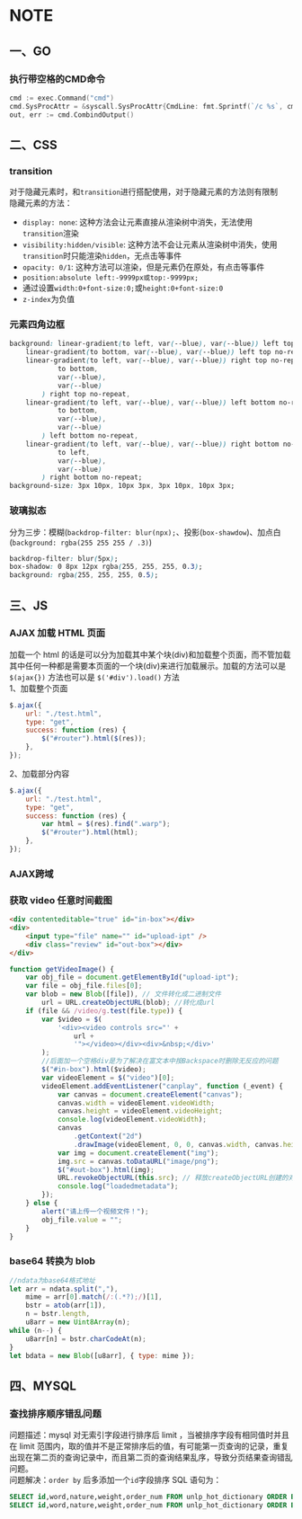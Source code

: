 # NOTE

## 一、GO

### 执行带空格的CMD命令
```go
cmd := exec.Command("cmd")
cmd.SysProcAttr = &syscall.SysProcAttr{CmdLine: fmt.Sprintf(`/c %s`, cmdString), HideWindow: true}
out, err := cmd.CombindOutput()
```
## 二、CSS

### transition

对于隐藏元素时，和`transition`进行搭配使用，对于隐藏元素的方法则有限制  
隐藏元素的方法：

-   `display: none`: 这种方法会让元素直接从渲染树中消失，无法使用`transition`渲染
-   `visibility:hidden/visible`: 这种方法不会让元素从渲染树中消失，使用`transition`时只能渲染`hidden`，无点击等事件
-   `opacity: 0/1`: 这种方法可以渲染，但是元素仍在原处，有点击等事件
-   `position:absolute left:-9999px或top:-9999px;`
-   通过设置`width:0+font-size:0;`或`height:0+font-size:0`
-   `z-index`为负值

### 元素四角边框

```css
background: linear-gradient(to left, var(--blue), var(--blue)) left top no-repeat,
	linear-gradient(to bottom, var(--blue), var(--blue)) left top no-repeat,
	linear-gradient(to left, var(--blue), var(--blue)) right top no-repeat, linear-gradient(
			to bottom,
			var(--blue),
			var(--blue)
		) right top no-repeat,
	linear-gradient(to left, var(--blue), var(--blue)) left bottom no-repeat, linear-gradient(
			to bottom,
			var(--blue),
			var(--blue)
		) left bottom no-repeat,
	linear-gradient(to left, var(--blue), var(--blue)) right bottom no-repeat, linear-gradient(
			to left,
			var(--blue),
			var(--blue)
		) right bottom no-repeat;
background-size: 3px 10px, 10px 3px, 3px 10px, 10px 3px;
```

### 玻璃拟态

分为三步：模糊(`backdrop-filter: blur(npx);`、投影(`box-shawdow`)、加点白(`background: rgba(255 255 255 / .3)`)

```css
backdrop-filter: blur(5px);
box-shadow: 0 8px 12px rgba(255, 255, 255, 0.3);
background: rgba(255, 255, 255, 0.5);
```

## 三、JS

### AJAX 加载 HTML 页面

加载一个 html 的话是可以分为加载其中某个块(div)和加载整个页面，而不管加载其中任何一种都是需要本页面的一个块(div)来进行加载展示。加载的方法可以是 `$(ajax{})` 方法也可以是 `$('#div').load()` 方法  
1、加载整个页面

```js
$.ajax({
	url: "./test.html",
	type: "get",
	success: function (res) {
		$("#router").html($(res));
	},
});
```

2、加载部分内容

```js
$.ajax({
	url: "./test.html",
	type: "get",
	success: function (res) {
		var html = $(res).find(".warp");
		$("#router").html(html);
	},
});
```

### AJAX跨域

### 获取 video 任意时间截图

```html
<div contenteditable="true" id="in-box"></div>
<div>
	<input type="file" name="" id="upload-ipt" />
	<div class="review" id="out-box"></div>
</div>
```

```js
function getVideoImage() {
	var obj_file = document.getElementById("upload-ipt");
	var file = obj_file.files[0];
	var blob = new Blob([file]), // 文件转化成二进制文件
		url = URL.createObjectURL(blob); //转化成url
	if (file && /video/g.test(file.type)) {
		var $video = $(
			'<div><video controls src="' +
				url +
				'"></video></div><div>&nbsp;</div>'
		);
		//后面加一个空格div是为了解决在富文本中按Backspace时删除无反应的问题
		$("#in-box").html($video);
		var videoElement = $("video")[0];
		videoElement.addEventListener("canplay", function (_event) {
			var canvas = document.createElement("canvas");
			canvas.width = videoElement.videoWidth;
			canvas.height = videoElement.videoHeight;
			console.log(videoElement.videoWidth);
			canvas
				.getContext("2d")
				.drawImage(videoElement, 0, 0, canvas.width, canvas.height);
			var img = document.createElement("img");
			img.src = canvas.toDataURL("image/png");
			$("#out-box").html(img);
			URL.revokeObjectURL(this.src); // 释放createObjectURL创建的对象
			console.log("loadedmetadata");
		});
	} else {
		alert("请上传一个视频文件！");
		obj_file.value = "";
	}
}
```

### base64 转换为 blob

```js
//ndata为base64格式地址
let arr = ndata.split(","),
	mime = arr[0].match(/:(.*?);/)[1],
	bstr = atob(arr[1]),
	n = bstr.length,
	u8arr = new Uint8Array(n);
while (n--) {
	u8arr[n] = bstr.charCodeAt(n);
}
let bdata = new Blob([u8arr], { type: mime });
```

## 四、MYSQL

### 查找排序顺序错乱问题

问题描述：mysql 对⽆索引字段进⾏排序后 limit ，当被排序字段有相同值时并且在 limit 范围内，取的值并不是正常排序后的值，有可能第⼀页查询的记录，重复出现在第⼆页的查询记录中，⽽且第⼆页的查询结果乱序，导致分页结果查询错乱问题。  
问题解决：`order by` 后多添加⼀个`id`字段排序
SQL 语句为：

```sql
SELECT id,word,nature,weight,order_num FROM unlp_hot_dictionary ORDER BY order_num, id DESC LIMIT 0,10;
SELECT id,word,nature,weight,order_num FROM unlp_hot_dictionary ORDER BY order_num, id DESC LIMIT 10,10;
```
